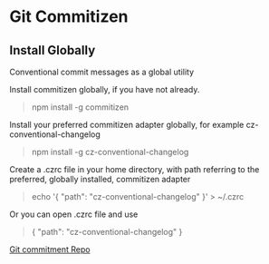 # Git Commitizen

## Install Globally

Conventional commit messages as a global utility

Install commitizen globally, if you have not already.

> npm install -g commitizen

Install your preferred commitizen adapter globally, for example cz-conventional-changelog

> npm install -g cz-conventional-changelog

Create a .czrc file in your home directory, with path referring to the preferred, globally installed, commitizen adapter

> echo '{ "path": "cz-conventional-changelog" }' > ~/.czrc

Or you can open .czrc file and use
>{ "path": "cz-conventional-changelog" }

[Git commitment Repo ](https://github.com/commitizen/cz-cli#making-your-repo-commitizen-friendly)
